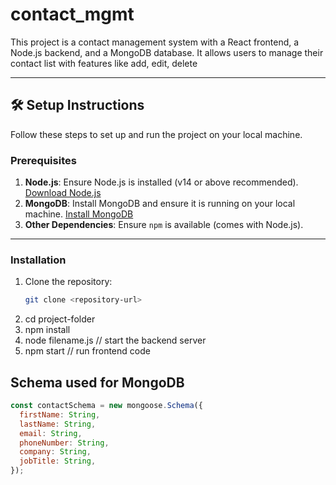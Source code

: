 # contact_mgmt


This project is a contact management system with a React frontend, a Node.js backend, and a MongoDB database. It allows users to manage their contact list with features like add, edit, delete

---

## 🛠️ Setup Instructions

Follow these steps to set up and run the project on your local machine.

### Prerequisites

1. **Node.js**: Ensure Node.js is installed (v14 or above recommended). [Download Node.js](https://nodejs.org/)
2. **MongoDB**: Install MongoDB and ensure it is running on your local machine. [Install MongoDB](https://www.mongodb.com/docs/manual/installation/)
3. **Other Dependencies**: Ensure `npm` is available (comes with Node.js).

---

### Installation

1. Clone the repository:
   ```bash
   git clone <repository-url>
2. cd project-folder
3. npm install
4. node filename.js // start the backend server
5. npm start // run frontend code


Schema used for MongoDB
---
```javascript
const contactSchema = new mongoose.Schema({
  firstName: String,
  lastName: String,
  email: String,
  phoneNumber: String,
  company: String,
  jobTitle: String,
});



